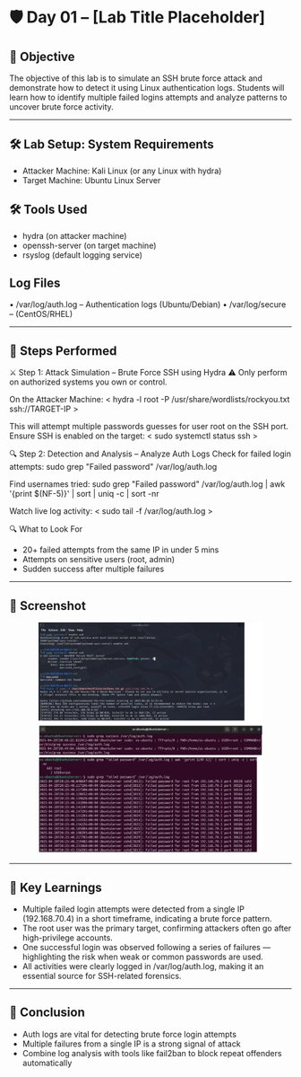 # 🛡️ Day 01 – [Lab Title Placeholder]

## 📌 Objective
The objective of this lab is to simulate an SSH brute force attack and demonstrate how to detect it using Linux authentication logs. Students will learn how to identify multiple failed logins attempts and analyze patterns to uncover brute force activity.

---

## 🛠️ Lab Setup: System Requirements
- Attacker Machine: Kali Linux (or any Linux with hydra)
-	Target Machine: Ubuntu Linux Server


## 🛠️ Tools Used
- hydra (on attacker machine)
-	openssh-server (on target machine)
-	rsyslog (default logging service)

## Log Files
•	/var/log/auth.log – Authentication logs (Ubuntu/Debian)
•	/var/log/secure – (CentOS/RHEL)



---

## 🧪 Steps Performed

⚔️ Step 1: Attack Simulation – Brute Force SSH using Hydra
⚠️ Only perform on authorized systems you own or control.

On the Attacker Machine:
< hydra -l root -P /usr/share/wordlists/rockyou.txt ssh://TARGET-IP >

This will attempt multiple passwords guesses for user root on the SSH port.
Ensure SSH is enabled on the target:
< sudo systemctl status ssh >

🔍 Step 2: Detection and Analysis – Analyze Auth Logs
Check for failed login attempts:
sudo grep "Failed password" /var/log/auth.log

Find usernames tried:
sudo grep "Failed password" /var/log/auth.log | awk '{print $(NF-5)}' | sort | uniq -c | sort -nr

Watch live log activity:
< sudo tail -f /var/log/auth.log >


🔍 What to Look For
- 20+ failed attempts from the same IP in under 5 mins
- Attempts on sensitive users (root, admin)
- Sudden success after multiple failures

---

## 📸 Screenshot
<p align="center">
  <img src="../../Screenshots/Day05-LinuxAuthLogs_SSH-Brute-Force-Attack.png" alt="Screenshot Placeholder" width="400">
</p>

---

## 🧠 Key Learnings
- Multiple failed login attempts were detected from a single IP (192.168.70.4) in a short timeframe, indicating a brute force pattern.
- The root user was the primary target, confirming attackers often go after high-privilege accounts.
- One successful login was observed following a series of failures — highlighting the risk when weak or common passwords are used.
- All activities were clearly logged in /var/log/auth.log, making it an essential source for SSH-related forensics.

---

## 🎯 Conclusion
- Auth logs are vital for detecting brute force login attempts
- Multiple failures from a single IP is a strong signal of attack
- Combine log analysis with tools like fail2ban to block repeat offenders automatically
